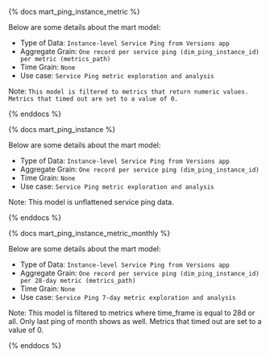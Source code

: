 {% docs mart_ping_instance_metric %}

Below are some details about the mart model:

* Type of Data: `Instance-level Service Ping from Versions app`
* Aggregate Grain: `One record per service ping (dim_ping_instance_id) per metric (metrics_path)`
* Time Grain: `None`
* Use case: `Service Ping metric exploration and analysis`

Note: `This model is filtered to metrics that return numeric values. Metrics that timed out are set to a value of 0.`

{% enddocs %}

{% docs mart_ping_instance %}

Below are some details about the mart model:

* Type of Data: `Instance-level Service Ping from Versions app`
* Aggregate Grain: `One record per service ping (dim_ping_instance_id)`
* Time Grain: `None`
* Use case: `Service Ping metric exploration and analysis`

Note: This model is unflattened service ping data.

{% enddocs %}

{% docs mart_ping_instance_metric_monthly %}

Below are some details about the mart model:

* Type of Data: `Instance-level Service Ping from Versions app`
* Aggregate Grain: `One record per service ping (dim_ping_instance_id) per 28-day metric (metrics_path)`
* Time Grain: `None`
* Use case: `Service Ping 7-day metric exploration and analysis`

Note: This model is filtered to metrics where time_frame is equal to 28d or all. Only last ping of month shows as well. Metrics that timed out are set to a value of 0.

{% enddocs %}
